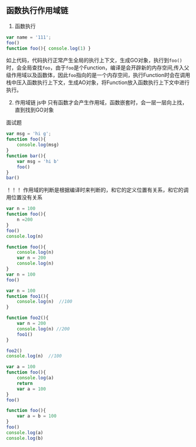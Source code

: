## 函数执行作用域链
1. 函数执行
```javascript
var name = '111';
foo()
function foo(){ console.log(1) }
```
如上代码，代码执行正常产生全局的执行上下文，生成GO对象，执行到`foo()` 时，会全局查找`foo`，由于`foo`是个Function，编译是会开辟新的内存空间,传入父级作用域以及函数体，因此`foo`指向的是一个内存空间，执行Function时会在调用栈中压入函数执行上下文，生成AO对象，将Function放入函数执行上下文中进行执行。

2. 作用域链
   js中 只有函数才会产生作用域，函数嵌套时，会一层一层向上找，直到找到GO对象




面试题
```javascript
var msg = 'hi g';
function foo(){
	console.log(msg)
}
function bar(){
	var msg = 'hi b'
	foo()
}
bar()
```

！！！ 作用域的判断是根据编译时来判断的，和它的定义位置有关系，和它的调用位置没有关系

```javascript
var n = 100
function foo(){
	n =200
}
foo()
console.log(n)
```

```javascript
function foo(){
	console.log(n)
	var n = 200
	console.log(n)
}
var n = 100
foo()
```

```javascript
var n = 100
function foo1(){
	console.log(n)  //100
}

function foo2(){
	var n = 200
	console.log(n) //200
	foo1()
}

foo2()
console.log(n)  //100
```

```javascript
var a = 100
function foo(){
	console.log(a)
	return
	var a = 100
}
foo()
```

```javascript
function foo(){
	var a = b = 100
}
foo()
console.log(a)
console.log(b)
```